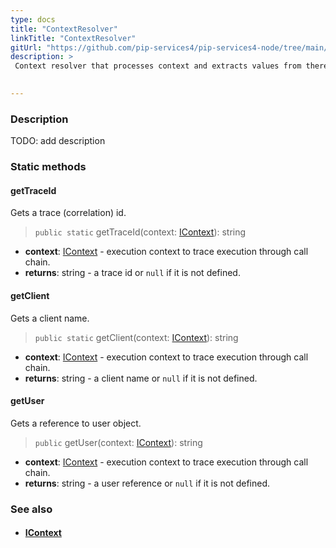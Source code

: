 ```yaml
---
type: docs
title: "ContextResolver"
linkTitle: "ContextResolver"
gitUrl: "https://github.com/pip-services4/pip-services4-node/tree/main/pip-services4-components-node"
description: > 
 Context resolver that processes context and extracts values from there.

  
---
```


### Description
TODO: add description



### Static methods  


#### getTraceId
Gets a trace (correlation) id.

> `public static` getTraceId(context: [IContext](../icontext)): string

- **context**: [IContext](../icontext) - execution context to trace execution through call chain.
- **returns**: string - a trace id or <code>null</code> if it is not defined.

#### getClient
Gets a client name.

> `public static` getClient(context: [IContext](../icontext)): string

- **context**: [IContext](../icontext) - execution context to trace execution through call chain.
- **returns**: string - a client name or <code>null</code> if it is not defined.

#### getUser
Gets a reference to user object.

> `public` getUser(context: [IContext](../icontext)): string

- **context**: [IContext](../icontext) - execution context to trace execution through call chain.
- **returns**: string - a user reference or <code>null</code> if it is not defined.


### See also
- #### [IContext](../icontext)
